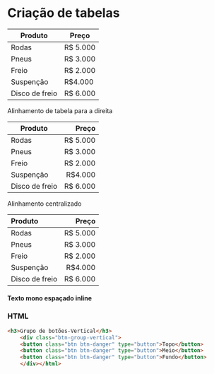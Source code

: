 # Criação de tabelas

Produto|Preço
-----|------
Rodas|R$ 5.000
Pneus|R$ 3.000
Freio|R$ 2.000
Suspenção|R$4.000
Disco de freio| R$ 6.000

Alinhamento de tabela para a direita

Produto|Preço
-----|------:
Rodas|R$ 5.000
Pneus|R$ 3.000
Freio|R$ 2.000
Suspenção|R$4.000
Disco de freio| R$ 6.000

Alinhamento centralizado

Produto|Preço
:-----|------:
Rodas|R$ 5.000
Pneus|R$ 3.000
Freio|R$ 2.000
Suspenção|R$4.000
Disco de freio| R$ 6.000

#### Texto mono espaçado inline
### HTML
```html
<h3>Grupo de botões-Vertical</h3>
    <div class="btn-group-vertical">
    <button class="btn btn-danger" type="button">Topo</button>
    <button class="btn btn-danger" type="button">Meio</button>
    <button class="btn btn-danger" type="button">Fundo</button>
    </div></html>
```
